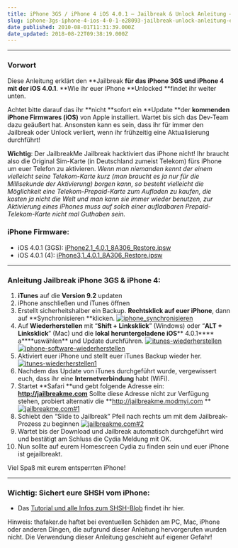```yaml
---
title: iPhone 3GS / iPhone 4 iOS 4.0.1 – Jailbreak & Unlock Anleitung – JailbreakMe
slug: iphone-3gs-iphone-4-ios-4-0-1-e28093-jailbreak-unlock-anleitung-e28093-jailbreakme
date_published: 2010-08-01T11:31:39.000Z
date_updated: 2018-08-22T09:38:19.000Z
---
```


---

### Vorwort

Diese Anleitung erklärt den **Jailbreak **für das **iPhone 3GS** und **iPhone 4** mit der **iOS 4.0.1****. **Wie ihr euer iPhone **Unlocked **findet ihr weiter unten.

Achtet bitte darauf das ihr **nicht **sofort ein **Update **der **kommenden iPhone Firmwares (iOS)** von Apple installiert. Wartet bis sich das Dev-Team dazu geäußert hat. Ansonsten kann es sein, dass ihr für immer den Jailbreak oder Unlock verliert, wenn ihr frühzeitig eine Aktualisierung durchführt!

**Wichtig**: Der JailbreakMe Jailbreak hacktiviert das iPhone nicht! Ihr braucht also die Original Sim-Karte (in Deutschland zumeist Telekom) fürs iPhone um euer Telefon zu aktivieren. *Wenn man niemanden kennt der einem vielleicht seine Telekom-Karte kurz (man braucht es ja nur für die Millisekunde der Aktivierung) borgen kann, so besteht vielleicht die Möglichkeit eine Telekom-Prepaid-Karte zum Aufladen zu kaufen, die kosten ja nicht die Welt und man kann sie immer wieder benutzen, zur Aktivierung eines iPhones muss auf solch einer aufladbaren Prepaid-Telekom-Karte nicht mal Guthaben sein.*

### iPhone Firmware:

- iOS 4.0.1 (3GS): [iPhone2,1_4.0.1_8A306_Restore.ipsw](http://appldnld.apple.com/iPhone4/061-8618.20100715.Zapn4/iPhone2,1_4.0.1_8A306_Restore.ipsw)
- iOS 4.0.1 (4): [iPhone3,1_4.0.1_8A306_Restore.ipsw](http://appldnld.apple.com/iPhone4/061-8619.20100715.4Pnsx/iPhone3,1_4.0.1_8A306_Restore.ipsw)

---

### Anleitung Jailbreak iPhone 3GS & iPhone 4:

1. **iTunes** auf die **Version 9.2** updaten
2. iPhone anschließen und iTunes öffnen
3. Erstellt sicherheitshalber ein Backup. **Rechtsklick auf euer iPhone**, dann auf **Synchronisieren **klicken.
[![iphone_synchronisieren](//picdump.thafaker.de/2011/08/iphone_synchronisieren.png)](http://picdump.thafaker.de/2011/08/iphone_synchronisieren.png)
4. Auf **Wiederherstellen** mit “**Shift + Linksklick**” (Windows) oder “**ALT + Linksklick**” (Mac) und die **lokal heruntergeladene iOS**** 4.0.1**** a****uswählen** und Update durchführen.
[![itunes-wiederherstellen](//picdump.thafaker.de/2011/08/itunes-wiederherstellen.jpg)](http://picdump.thafaker.de/2011/08/itunes-wiederherstellen.jpg)[![iphone-software-wiederherstellen](//picdump.thafaker.de/2010/08/iphone-software-wiederherstellen.jpg)](http://picdump.thafaker.de/2010/08/iphone-software-wiederherstellen.jpg)
5. Aktiviert euer iPhone und stellt euer iTunes Backup wieder her.
[![itunes-wiederherstellen1](//picdump.thafaker.de/2011/08/itunes-wiederherstellen1-580x245.png)](http://picdump.thafaker.de/2011/08/itunes-wiederherstellen1.png)
6. Nachdem das Update von iTunes durchgeführt wurde, vergewissert euch, dass ihr eine **Internetverbindung** habt (WiFi).
7. Startet **Safari **und gebt folgende Adresse ein: **http://jailbreakme.com**
Sollte diese Adresse nicht zur Verfügung stehen, probiert alternativ die **http://jailbreakme.modmyi.com
**[![jailbreakme.com#1](//picdump.thafaker.de/2010/08/jailbreakme.com1_.png)](http://picdump.thafaker.de/2010/08/jailbreakme.com1_.png)
8. Schiebt den “Slide to Jailbreak” Pfeil nach rechts um mit dem Jailbreak-Prozess zu beginnen
[![jailbreakme.com#2](//picdump.thafaker.de/2010/08/jailbreakme.com2_.png)](http://picdump.thafaker.de/2010/08/jailbreakme.com2_.png)
9. Wartet bis der Download und Jailbreak automatisch durchgeführt wird und bestätigt am Schluss die Cydia Meldung mit OK.
10. Nun sollte auf eurem Homescreen Cydia zu finden sein und euer iPhone ist gejailbreakt.

Viel Spaß mit eurem entsperrten iPhone!

---

### Wichtig: Sichert eure SHSH vom iPhone:

- Das [Tutorial und alle Infos zum SHSH-Blob](__GHOST_URL__/tiny-umbrella-shsh-sichern-und-wiederherstellen/) findet ihr hier.

Hinweis: thafaker.de haftet bei eventuellen Schäden am PC, Mac, iPhone oder anderen Dingen, die aufgrund dieser Anleitung hervorgerufen wurden nicht. Die Verwendung dieser Anleitung geschieht auf eigener Gefahr!
